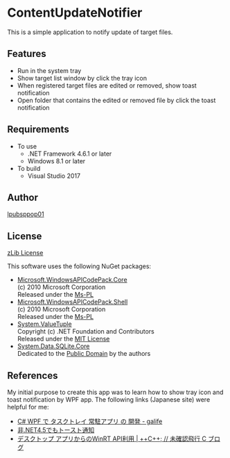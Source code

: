 # ContentUpdateNotifier
This is a simple application to notify update of target files.

## Features
- Run in the system tray
- Show target list window by click the tray icon
- When registered target files are edited or removed, show toast notification
- Open folder that contains the edited or removed file by click the toast notification

## Requirements
- To use
    - .NET Framework 4.6.1 or later
    - Windows 8.1 or later
- To build
    - Visual Studio 2017

## Author
[lpubsppop01](https://github.com/lpubsppop01)

## License
[zLib License](https://github.com/lpubsppop01/ContentUpdateNotifier/raw/master/LICENSE.txt)

This software uses the following NuGet packages:
- [Microsoft.WindowsAPICodePack.Core](https://www.nuget.org/packages/Microsoft.WindowsAPICodePack-Core/)  
  (c) 2010 Microsoft Corporation  
  Released under the [Ms-PL](http://web.archive.org/web/20101226004522/http://code.msdn.microsoft.com/WindowsAPICodePack)
- [Microsoft.WindowsAPICodePack.Shell](https://www.nuget.org/packages/Microsoft.WindowsAPICodePack-Shell/)  
  (c) 2010 Microsoft Corporation  
  Released under the [Ms-PL](http://web.archive.org/web/20101226004522/http://code.msdn.microsoft.com/WindowsAPICodePack)
- [System.ValueTuple](https://www.nuget.org/packages/System.ValueTuple/)  
  Copyright (c) .NET Foundation and Contributors  
  Released under the [MIT License](https://github.com/dotnet/corefx/blob/master/LICENSE.TXT)
- [System.Data.SQLite.Core](https://www.nuget.org/packages/System.Data.SQLite.Core/)  
  Dedicated to the [Public Domain](https://www.sqlite.org/copyright.html) by the authors

## References
My initial purpose to create this app was to learn how to show tray icon and toast notification by WPF app.
The following links (Japanese site) were helpful for me:
- [C# WPF で タスクトレイ 常駐アプリ の 開発 - galife](https://garafu.blogspot.jp/2015/06/dev-tasktray-residentapplication.html)
- [非.NET4.5でもトースト通知](http://8thway.blogspot.jp/2014/02/notdotnet45-toast.html)
- [デスクトップ アプリからのWinRT API利用 | ++C++; // 未確認飛行 C ブログ](https://ufcpp.wordpress.com/2012/09/18/%E3%83%87%E3%82%B9%E3%82%AF%E3%83%88%E3%83%83%E3%83%97-%E3%82%A2%E3%83%97%E3%83%AA%E3%81%8B%E3%82%89%E3%81%AEwinrt-api%E5%88%A9%E7%94%A8/)
